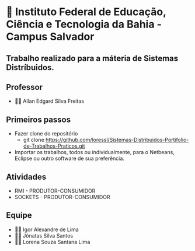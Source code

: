 # :school: Instituto Federal de Educação, Ciência e Tecnologia da Bahia - Campus Salvador

## Trabalho realizado para a máteria de Sistemas Distríbuidos.

## Professor

- :teacher: Allan Edgard Silva Freitas 

## Primeiros passos

- Fazer clone do repositório
  - git clone https://github.com/loressl/Sistemas-Distribuidos-Portifolio-de-Trabalhos-Praticos.git
- Importar os trabalhos, todos ou individualmente, para o Netbeans, Eclipse ou outro software de sua preferência.


## Atividades

- RMI - PRODUTOR-CONSUMIDOR
- SOCKETS - PRODUTOR-CONSUMIDOR

## Equipe

- :raising_hand_man: Igor Alexandre de Lima
- :raising_hand_man: Jônatas Silva Santos
- :raising_hand_woman: Lorena Souza Santana Lima

